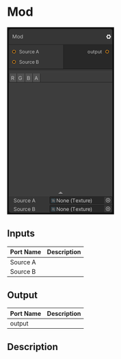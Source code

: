 # Mod
![Mixture.ModNode](../../images/Mixture.ModNode.png)
## Inputs
Port Name | Description
--- | ---
Source A | 
Source B | 

## Output
Port Name | Description
--- | ---
output | 

## Description

